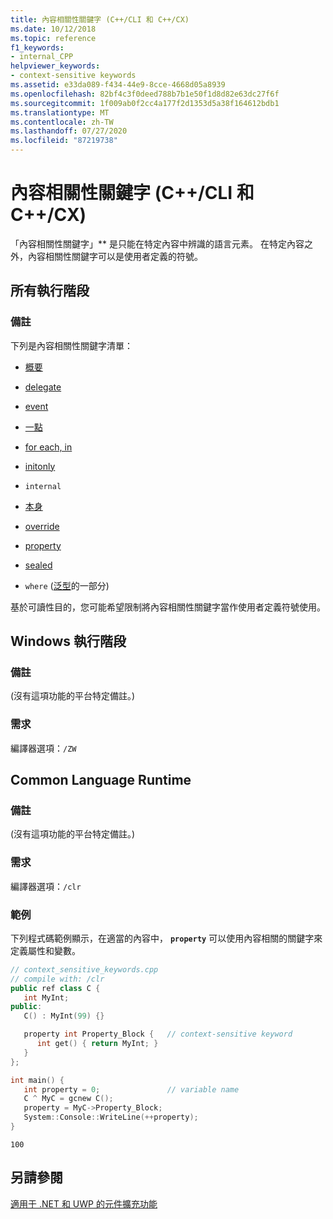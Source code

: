 ```yaml
---
title: 內容相關性關鍵字 (C++/CLI 和 C++/CX)
ms.date: 10/12/2018
ms.topic: reference
f1_keywords:
- internal_CPP
helpviewer_keywords:
- context-sensitive keywords
ms.assetid: e33da089-f434-44e9-8cce-4668d05a8939
ms.openlocfilehash: 82bf4c3f0deed788b7b1e50f1d8d82e63dc27f6f
ms.sourcegitcommit: 1f009ab0f2cc4a177f2d1353d5a38f164612bdb1
ms.translationtype: MT
ms.contentlocale: zh-TW
ms.lasthandoff: 07/27/2020
ms.locfileid: "87219738"
---
```

# <a name="context-sensitive-keywords--ccli-and-ccx"></a>內容相關性關鍵字 (C++/CLI 和 C++/CX)

「內容相關性關鍵字」** 是只能在特定內容中辨識的語言元素。 在特定內容之外，內容相關性關鍵字可以是使用者定義的符號。

## <a name="all-runtimes"></a>所有執行階段

### <a name="remarks"></a>備註

下列是內容相關性關鍵字清單：

- [概要](abstract-cpp-component-extensions.md)

- [delegate](delegate-cpp-component-extensions.md)

- [event](event-cpp-component-extensions.md)

- [一點](../dotnet/finally.md)

- [for each, in](../dotnet/for-each-in.md)

- [initonly](../dotnet/initonly-cpp-cli.md)

- `internal`

- [本身](literal-cpp-component-extensions.md)

- [override](override-cpp-component-extensions.md)

- [property](property-cpp-component-extensions.md)

- [sealed](sealed-cpp-component-extensions.md)

- `where` ([泛型](generics-cpp-component-extensions.md)的一部分)

基於可讀性目的，您可能希望限制將內容相關性關鍵字當作使用者定義符號使用。

## <a name="windows-runtime"></a>Windows 執行階段

### <a name="remarks"></a>備註

(沒有這項功能的平台特定備註。)

### <a name="requirements"></a>需求

編譯器選項：`/ZW`

## <a name="common-language-runtime"></a>Common Language Runtime

### <a name="remarks"></a>備註

(沒有這項功能的平台特定備註。)

### <a name="requirements"></a>需求

編譯器選項：`/clr`

### <a name="examples"></a>範例

下列程式碼範例顯示，在適當的內容中， **`property`** 可以使用內容相關的關鍵字來定義屬性和變數。

```cpp
// context_sensitive_keywords.cpp
// compile with: /clr
public ref class C {
   int MyInt;
public:
   C() : MyInt(99) {}

   property int Property_Block {   // context-sensitive keyword
      int get() { return MyInt; }
   }
};

int main() {
   int property = 0;               // variable name
   C ^ MyC = gcnew C();
   property = MyC->Property_Block;
   System::Console::WriteLine(++property);
}
```

```Output
100
```

## <a name="see-also"></a>另請參閱

[適用于 .NET 和 UWP 的元件擴充功能](component-extensions-for-runtime-platforms.md)
